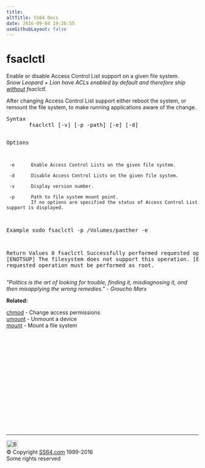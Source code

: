 ```yaml
---
title:
altTitle: SS64 Docs
date: 2016-09-04 19:26:55
useGithubLayout: false
---
```

<!-- #BeginLibraryItem "/Library/head_osx.lbi" --><!-- #EndLibraryItem --><h1>fsaclctl</h1>
<p>Enable or disable Access Control List support on a given file system.<br>
<i>Snow Leopard + Lion have ACLs enabled by default and therefore ship <a href="http://porkrind.org/missives/how-to-get-fsaclctl-off-your-leopard-install-dvd/">without</a>  fsaclctl.</i></p>
<p>After changing Access Control  List support either reboot the system, or remount the file system,
to make running applications aware of the change.</p>
<pre>Syntax
       fsaclctl [-v] [-p -path] [-e] [-d]

Options

     -e      Enable Access Control Lists on the given file system.

     -d      Disable Access Control Lists on the given file system.

     -v      Display version number.

     -p      Path to file system mount point.
             If no options are specified the status of Access Control List support is displayed.

Example
 sudo fsaclctl -p /Volumes/panther -e

Return Values
     0                  fsaclctl Successfully performed requested operation.
     [ENOTSUP]          The filesystem does not support this operation.
     [EPERM]            The requested operation must be performed as root.</pre>

<p class="quote"><i>"Politics is the art of looking for trouble, finding it, misdiagnosing 
  it, and then misapplying the wrong remedies." - Groucho 
  Marx</i></p>
<p><b>Related:</b></p>
<p><a href="chmod.html">chmod</a> -  Change access permissions<br>
<a href="umount.html">umount</a> - Unmount a device<br>
<a href="mount.html">mount</a> - Mount a file system</p><!-- #BeginLibraryItem "/Library/foot_osx.lbi" --><p>
<!-- OSX300 -->
<ins class="adsbygoogle" style="display:inline-block;width:300px;height:250px" data-ad-client="ca-pub-6140977852749469" data-ad-slot="1823340303"></ins>
<script>
(adsbygoogle = window.adsbygoogle || []).push({});
</script></p>
<hr>
<div id="bl" class="footer"><a href="fsaclctl.html#"><img src="../images/top.png" width="30" height="22" alt="Back to the Top"></a></div>
<div id="br" class="footer, tagline">© Copyright <a href="http://ss64.com/">SS64.com</a> 1999-2016<br>
Some rights reserved</div><!-- #EndLibraryItem -->

